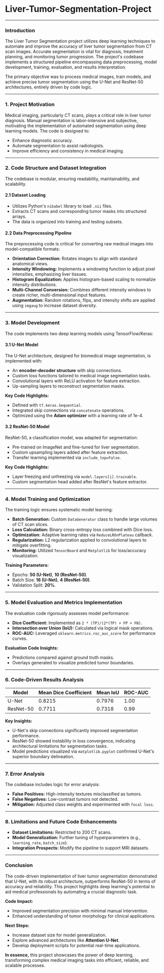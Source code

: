 # Liver-Tumor-Segmentation-Project
---

### **Introduction**

The Liver Tumor Segmentation project utilizes deep learning techniques to automate and improve the accuracy of liver tumor segmentation from CT scan images. Accurate segmentation is vital for diagnosis, treatment planning, and monitoring tumor progression. The project's codebase implements a structured pipeline encompassing data preprocessing, model development, training, evaluation, and results interpretation.

The primary objective was to process medical images, train models, and achieve precise tumor segmentation using the U-Net and ResNet-50 architectures, entirely driven by code logic.

---

### **1. Project Motivation**

Medical imaging, particularly CT scans, plays a critical role in liver tumor diagnosis. Manual segmentation is labor-intensive and subjective, motivating the implementation of automated segmentation using deep learning models. The code is designed to:

- Enhance diagnostic accuracy.
- Automate segmentation to assist radiologists.
- Improve efficiency and consistency in medical imaging.

---

### **2. Code Structure and Dataset Integration**

The codebase is modular, ensuring readability, maintainability, and scalability.

#### **2.1 Dataset Loading**
- Utilizes Python's `nibabel` library to load `.nii` files.
- Extracts CT scans and corresponding tumor masks into structured arrays.
- The data is organized into training and testing subsets.

#### **2.2 Data Preprocessing Pipeline**
The preprocessing code is critical for converting raw medical images into model-compatible formats:

- **Orientation Correction:** Rotates images to align with standard anatomical views.
- **Intensity Windowing:** Implements a windowing function to adjust pixel intensities, emphasizing liver tissues.
- **Histogram Equalization:** Applies histogram-based scaling to normalize intensity distributions.
- **Multi-Channel Conversion:** Combines different intensity windows to create richer, multi-dimensional input features.
- **Augmentation:** Random rotations, flips, and intensity shifts are applied using `imgaug` to increase dataset diversity.

---

### **3. Model Development**

The code implements two deep learning models using TensorFlow/Keras:

#### **3.1 U-Net Model**
The U-Net architecture, designed for biomedical image segmentation, is implemented with:

- An **encoder-decoder structure** with skip connections.
- Custom loss functions tailored to medical image segmentation tasks.
- Convolutional layers with ReLU activation for feature extraction.
- Up-sampling layers to reconstruct segmentation masks.

**Key Code Highlights:**
- Defined with `tf.keras.Sequential`.
- Integrated skip connections via `concatenate` operations.
- Optimized using the **Adam optimizer** with a learning rate of 1e-4.

#### **3.2 ResNet-50 Model**
ResNet-50, a classification model, was adapted for segmentation:

- Pre-trained on ImageNet and fine-tuned for liver segmentation.
- Custom upsampling layers added after feature extraction.
- Transfer learning implemented via `include_top=False`.

**Key Code Highlights:**
- Layer freezing and unfreezing via `model.layers[i].trainable`.
- Custom segmentation head added after ResNet's feature extractor.

---

### **4. Model Training and Optimization**

The training logic ensures systematic model learning:

- **Batch Generation:** Custom `DataGenerator` class to handle large volumes of CT scan slices.
- **Loss Calculation:** Binary cross-entropy loss combined with Dice loss.
- **Optimization:** Adaptive learning rates via `ReduceLROnPlateau` callback.
- **Regularization:** L2 regularization applied to convolutional layers to mitigate overfitting.
- **Monitoring:** Utilized `TensorBoard` and `Matplotlib` for loss/accuracy visualization.

**Training Parameters:**
- Epochs: **50 (U-Net)**, **10 (ResNet-50)**.
- Batch Size: **16 (U-Net)**, **4 (ResNet-50)**.
- Validation Split: **20%**.

---

### **5. Model Evaluation and Metrics Implementation**

The evaluation code rigorously assesses model performance:

- **Dice Coefficient:** Implemented as `2 * (TP)/(2*(TP) + FP + FN)`.
- **Intersection over Union (IoU):** Calculated via logical mask operations.
- **ROC-AUC:** Leveraged `sklearn.metrics.roc_auc_score` for performance curves.

**Evaluation Code Insights:**
- Predictions compared against ground truth masks.
- Overlays generated to visualize predicted tumor boundaries.

---

### **6. Code-Driven Results Analysis**

| **Model** | **Mean Dice Coefficient** | **Mean IoU** | **ROC-AUC** |
|-----------|--------------------------|--------------|-------------|
| U-Net     | 0.8215                   | 0.7976       | 1.00        |
| ResNet-50 | 0.7711                   | 0.7318       | 0.99        |

**Key Insights:**
- U-Net's skip connections significantly improved segmentation performance.
- ResNet-50 showed instability in loss convergence, indicating architectural limitations for segmentation tasks.
- Model predictions visualized via `matplotlib.pyplot` confirmed U-Net's superior boundary delineation.

---

### **7. Error Analysis**

The codebase includes logic for error analysis:

- **False Positives:** High-intensity textures misclassified as tumors.
- **False Negatives:** Low-contrast tumors not detected.
- **Mitigation:** Adjusted class weights and experimented with `focal loss`.

---

### **8. Limitations and Future Code Enhancements**

- **Dataset Limitations:** Restricted to 200 CT scans.
- **Model Generalization:** Further tuning of hyperparameters (e.g., `learning_rate`, `batch_size`).
- **Integration Prospects:** Modify the pipeline to support MRI datasets.

---

### **Conclusion**

The code-driven implementation of liver tumor segmentation demonstrated that U-Net, with its robust architecture, outperforms ResNet-50 in terms of accuracy and reliability. This project highlights deep learning's potential to aid medical professionals by automating a crucial diagnostic task.

**Code Impact:**
- Improved segmentation precision with minimal manual intervention.
- Enhanced understanding of tumor morphology for clinical applications.

**Next Steps:**
- Increase dataset size for model generalization.
- Explore advanced architectures like **Attention U-Net**.
- Develop deployment scripts for potential real-time applications.

**In essence,** this project showcases the power of deep learning, transforming complex medical imaging tasks into efficient, reliable, and scalable processes.

